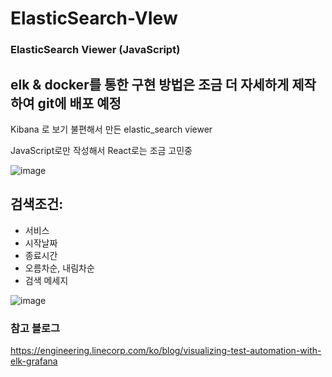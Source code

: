 # ElasticSearch-VIew
### ElasticSearch Viewer (JavaScript)

## elk & docker를 통한 구현 방법은 조금 더 자세하게 제작하여 git에 배포 예정

Kibana 로 보기 불편해서 만든 elastic_search viewer

JavaScript로만 작성해서 React로는 조금 고민중

![image](https://github.com/user-attachments/assets/6bf2d291-616f-4e7a-b84d-82f1b72c3006)

## 검색조건:
 - 서비스
 - 시작날짜
 - 종료시간
 - 오름차순, 내림차순
 - 검색 메세지

![image](https://github.com/user-attachments/assets/f1309ccf-0295-49f2-89ca-4a13ce5da0a8)


### 참고 블로그
https://engineering.linecorp.com/ko/blog/visualizing-test-automation-with-elk-grafana
